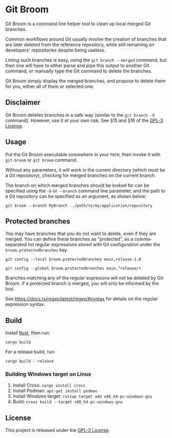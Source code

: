 # Git Broom

Git Broom is a command line helper tool to clean up local merged Git branches.

Common workflows around Git usually involve the creation of branches that are later deleted from the reference repository, while still remaining on developers' repositories despite being useless.

Listing such branches is easy, using the `git branch --merged` command, but then one will have to either parse and pipe this output to another Git command, or manually type the Git command to delete the branches.

Git Broom simply display the merged branches, and propose to delete them for you, either all of them or selected one.

## Disclaimer

Git Broom deletes branches in a safe way (similar to  the `git branch -d` command). However, use it at your own risk. See §15 and §16 of the [GPL-3 License](./LICENSE).

## Usage

Put the Git Broom executable somewhere in your `PATH`, then invoke it with `git-broom` or `git broom` command.

Without any parameters, it will work in the current directory (which must be a Git repository), checking for merged branches on the current branch.

The branch on which merged branches should be looked for can be specified using the `-b` or `--branch` command line parameter, and the path to a Git repository can be specified as an argument, as shown below:

```
git broom --branch MyBranch ../path/to/my/application/repository
```

## Protected branches

You may have branches that you do not want to delete, even if they are merged. You can define these branches as "protected", as a comma-separated list regular expressions stored with Git configuration under the `broom.protectedbranches` key.

```
git config --local broom.protectedbranches main,release-1.0
```

```
git config --global broom.protectedbranches main,^release/+
```

Branches matching any of the regular expresions will not be deleted by Git Broom. If a protected branch is merged, you will only be informed by the tool.

See https://docs.rs/regex/latest/regex/#syntax for details on the regular expression syntax. 

## Build

Install [Rust](https://www.rust-lang.org/), then run:

```
cargo build
```

For a release build, run:

```
cargo build --release
```

### Building Windows target on Linux

1. Install Cross: `cargo install cross`
2. Install Podman: `apt-get install podman`
3. Install Windows target: `rustup target add x86_64-pc-windows-gnu`
4. Build: `cross build --target x86_64-pc-windows-gnu`

## License

This project is released under the [GPL-3 License](./LICENSE).